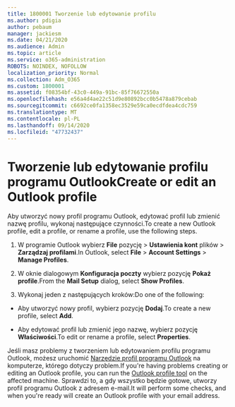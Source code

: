 ```yaml
---
title: 1800001 Tworzenie lub edytowanie profilu
ms.author: pdigia
author: pebaum
manager: jackiesm
ms.date: 04/21/2020
ms.audience: Admin
ms.topic: article
ms.service: o365-administration
ROBOTS: NOINDEX, NOFOLLOW
localization_priority: Normal
ms.collection: Adm_O365
ms.custom: 1800001
ms.assetid: f08354bf-43c0-449a-91bc-85f76672550a
ms.openlocfilehash: e56a4d4ae22c51d9e80892bcc0b5478a879cebab
ms.sourcegitcommit: c6692ce0fa1358ec3529e59ca0ecdfdea4cdc759
ms.translationtype: MT
ms.contentlocale: pl-PL
ms.lasthandoff: 09/14/2020
ms.locfileid: "47732437"
---
```

# <a name="create-or-edit-an-outlook-profile"></a><span data-ttu-id="125ba-102">Tworzenie lub edytowanie profilu programu Outlook</span><span class="sxs-lookup"><span data-stu-id="125ba-102">Create or edit an Outlook profile</span></span>

<span data-ttu-id="125ba-103">Aby utworzyć nowy profil programu Outlook, edytować profil lub zmienić nazwę profilu, wykonaj następujące czynności.</span><span class="sxs-lookup"><span data-stu-id="125ba-103">To create a new Outlook profile, edit a profile, or rename a profile, use the following steps.</span></span>
  
1. <span data-ttu-id="125ba-104">W programie Outlook wybierz **File** pozycję \> **Ustawienia kont** plików \> **Zarządzaj profilami**.</span><span class="sxs-lookup"><span data-stu-id="125ba-104">In Outlook, select **File** \> **Account Settings** \> **Manage Profiles**.</span></span>
    
2. <span data-ttu-id="125ba-105">W oknie dialogowym **Konfiguracja poczty** wybierz pozycję **Pokaż profile**.</span><span class="sxs-lookup"><span data-stu-id="125ba-105">From the **Mail Setup** dialog, select **Show Profiles**.</span></span>
    
3. <span data-ttu-id="125ba-106">Wykonaj jeden z następujących kroków:</span><span class="sxs-lookup"><span data-stu-id="125ba-106">Do one of the following:</span></span>
    
  - <span data-ttu-id="125ba-107">Aby utworzyć nowy profil, wybierz pozycję **Dodaj**.</span><span class="sxs-lookup"><span data-stu-id="125ba-107">To create a new profile, select **Add**.</span></span>
    
  - <span data-ttu-id="125ba-108">Aby edytować profil lub zmienić jego nazwę, wybierz pozycję **Właściwości**.</span><span class="sxs-lookup"><span data-stu-id="125ba-108">To edit or rename a profile, select **Properties**.</span></span>
    
<span data-ttu-id="125ba-109">Jeśli masz problemy z tworzeniem lub edytowaniem profilu programu Outlook, możesz uruchomić [Narzędzie profil programu Outlook](https://aka.ms/SaRA-OutlookSetupProfile) na komputerze, którego dotyczy problem.</span><span class="sxs-lookup"><span data-stu-id="125ba-109">If you're having problems creating or editing an Outlook profile, you can run the [Outlook profile tool](https://aka.ms/SaRA-OutlookSetupProfile) on the affected machine.</span></span> <span data-ttu-id="125ba-110">Sprawdzi to, a gdy wszystko będzie gotowe, utworzy profil programu Outlook z adresem e-mail.</span><span class="sxs-lookup"><span data-stu-id="125ba-110">It will perform some checks, and when you're ready will create an Outlook profile with your email address.</span></span> 
  

